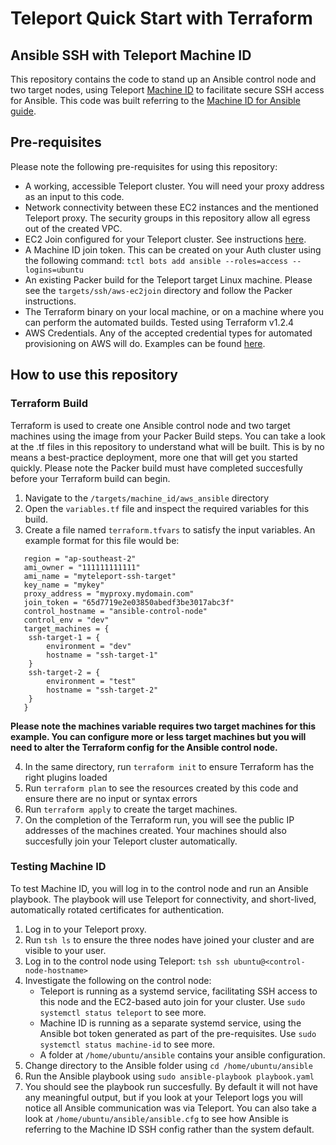 # Teleport Quick Start with Terraform
## Ansible SSH with Teleport Machine ID

This repository contains the code to stand up an Ansible control node and two target nodes, using Teleport [Machine ID](https://goteleport.com/docs/machine-id/introduction/) to facilitate secure SSH access for Ansible. This code was built referring to the [Machine ID for Ansible guide](https://goteleport.com/docs/machine-id/guides/ansible/).

## Pre-requisites
Please note the following pre-requisites for using this repository:
- A working, accessible Teleport cluster. You will need your proxy address as an input to this code. 
- Network connectivity between these EC2 instances and the mentioned Teleport proxy. The security groups in this repository allow all egress out of the created VPC. 
- EC2 Join configured for your Teleport cluster. See instructions [here](https://goteleport.com/docs/setup/guides/joining-nodes-aws-ec2/).
- A Machine ID join token. This can be created on your Auth cluster using the following command: `tctl bots add ansible --roles=access --logins=ubuntu`
- An existing Packer build for the Teleport target Linux machine. Please see the `targets/ssh/aws-ec2join` directory and follow the Packer instructions.
- The Terraform binary on your local machine, or on a machine where you can perform the automated builds. Tested using Terraform v1.2.4
- AWS Credentials. Any of the accepted credential types for automated provisioning on AWS will do. Examples can be found [here](https://registry.terraform.io/providers/hashicorp/aws/latest/docs).

## How to use this repository

### Terraform Build
Terraform is used to create one Ansible control node and two target machines using the image from your Packer Build steps. You can take a look at the .tf files in this repository to understand what will be built. This is by no means a best-practice deployment, more one that will get you started quickly. Please note the Packer build must have completed succesfully before your Terraform build can begin.

1. Navigate to the `/targets/machine_id/aws_ansible` directory
2. Open the `variables.tf` file and inspect the required variables for this build.
3. Create a file named `terraform.tfvars` to satisfy the input variables. An example format for this file would be: 

```
   region = "ap-southeast-2"
   ami_owner = "111111111111"
   ami_name = "myteleport-ssh-target"
   key_name = "mykey"
   proxy_address = "myproxy.mydomain.com"
   join_token = "65d7719e2e03850abedf3be3017abc3f"
   control_hostname = "ansible-control-node"
   control_env = "dev"
   target_machines = {
    ssh-target-1 = {
        environment = "dev"
        hostname = "ssh-target-1"
    }
    ssh-target-2 = {
        environment = "test"
        hostname = "ssh-target-2"
    }
   }
```
**Please note the machines variable requires two target machines for this example. You can configure more or less target machines but you will need to alter the Terraform config for the Ansible control node.**

4. In the same directory, run `terraform init` to ensure Terraform has the right plugins loaded
5. Run `terraform plan` to see the resources created by this code and ensure there are no input or syntax errors
6. Run `terraform apply` to create the target machines. 
7. On the completion of the Terraform run, you will see the public IP addresses of the machines created. Your machines should also succesfully join your Teleport cluster automatically. 

### Testing Machine ID
To test Machine ID, you will log in to the control node and run an Ansible playbook. The playbook will use Teleport for connectivity, and short-lived, automatically rotated certificates for authentication. 

1. Log in to your Teleport proxy. 
2. Run `tsh ls` to ensure the three nodes have joined your cluster and are visible to your user.
3. Log in to the control node using Teleport: `tsh ssh ubuntu@<control-node-hostname>` 
4. Investigate the following on the control node:
   - Teleport is running as a systemd service, facilitating SSH access to this node and the EC2-based auto join for your cluster. Use `sudo systemctl status teleport` to see more.
   - Machine ID is running as a separate systemd service, using the Ansible bot token generated as part of the pre-requisites. Use `sudo systemctl status machine-id` to see more.
   - A folder at `/home/ubuntu/ansible` contains your ansible configuration.
5. Change directory to the Ansible folder using `cd /home/ubuntu/ansible`
6. Run the Ansible playbook using `sudo ansible-playbook playbook.yaml`
7. You should see the playbook run succesfully. By default it will not have any meaningful output, but if you look at your Teleport logs you will notice all Ansible communication was via Teleport. You can also take a look at `/home/ubuntu/ansible/ansible.cfg` to see how Ansible is referring to the Machine ID SSH config rather than the system default. 